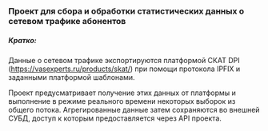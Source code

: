 ### Проект для сбора и обработки статистических данных о сетевом трафике абонентов

##### Кратко:

Данные о сетевом трафике экспортируются платформой СКАТ DPI (https://vasexperts.ru/products/skat/)
при помощи протокола IPFIX и заданными платформой шаблонами.
 
Проект предусматривает получение этих данных от платформы и выполнение в режиме реального времени некоторых выборок из общего потока.
Агрегированные данные затем сохраняются во внешней СУБД, доступ к которым предоставляется через API проекта.